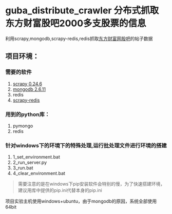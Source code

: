 #  guba_distribute_crawler 分布式抓取东方财富股吧2000多支股票的信息

利用scrapy,mongodb,scrapy-redis,redis抓取[东方财富网股吧](http://guba.eastmoney.com/)的帖子数据

## 项目环境：
### 需要的软件
1. [scrapy 0.24.6](https://github.com/scrapy/scrapy/releases/tag/0.24.6) 
2. [mongodb 2.6.11](https://github.com/mongodb/mongo/releases/tag/r2.6.11)
3. redis
4. [scrapy-redis](https://github.com/rolando/scrapy-redis)

### 用到的python库：
1. pymongo
2. redis

### 针对windows下的环境下的特殊处理,运行批处理文件进行环境的搭建
1. 1_set_environment.bat
2. 2_run_server.py
3. 3_run.bat
4. 4_clear_environment.bat

> 需要注意的是在windows下pip安装软件会特别的慢，为了快速搭建环境，建议用库中提供的pip.ini代替本身的pip.ini



项目实验主机使用windows+ubuntu，由于mongodb的原因，系统全部使用64bit
